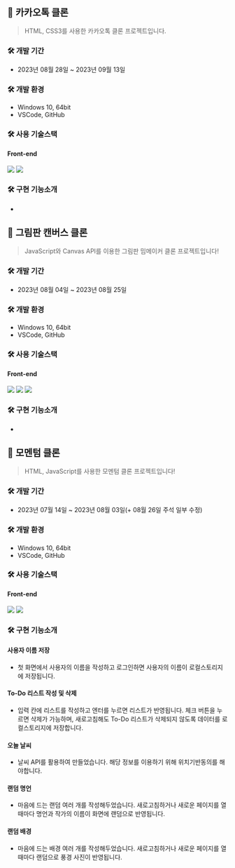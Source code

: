 ## 💬 카카오톡 클론
> HTML, CSS3를 사용한 카카오톡 클론 프로젝트입니다.

### 🛠 개발 기간
* 2023년 08월 28일 ~ 2023년 09월 13일

### 🛠 개발 환경
* Windows 10, 64bit
* VSCode, GitHub

### 🛠 사용 기술스택
#### Front-end
<!-- ---------- HTML5 스킬 아이콘 ---------- -->
<img src="https://img.shields.io/badge/HTML5-E34F26?style=for-the-badge&logo=html5&logoColor=white"/>
<!-- ---------- CSS3 스킬 아이콘 ---------- -->
<img src="https://img.shields.io/badge/CSS3-1572B6?style=for-the-badge&logo=CSS3&logoColor=white">

### 🛠 구현 기능소개
#### 
*


## 🎨 그림판 캔버스 클론
> JavaScript와 Canvas API를 이용한 그림판 밈메이커 클론 프로젝트입니다!

### 🛠 개발 기간
* 2023년 08월 04일 ~ 2023년 08월 25일

### 🛠 개발 환경
* Windows 10, 64bit
* VSCode, GitHub

### 🛠 사용 기술스택
#### Front-end
<!-- ---------- HTML5 스킬 아이콘 ---------- -->
<img src="https://img.shields.io/badge/HTML5-E34F26?style=for-the-badge&logo=html5&logoColor=white"/>
<!-- ---------- CSS3 스킬 아이콘 ---------- -->
<img src="https://img.shields.io/badge/CSS3-1572B6?style=for-the-badge&logo=CSS3&logoColor=white">
<!-- ---------- JavaScript 스킬 아이콘 ---------- -->
<img src="https://img.shields.io/badge/JavaScript-F7DF1E?style=for-the-badge&logo=JavaScript&logoColor=white"/>

### 🛠 구현 기능소개
#### 
*


## 📒 모멘텀 클론
> HTML, JavaScript를 사용한 모멘텀 클론 프로젝트입니다!

### 🛠 개발 기간
* 2023년 07월 14일 ~ 2023년 08월 03일(+ 08월 26일 주석 일부 수정)

### 🛠 개발 환경
* Windows 10, 64bit
* VSCode, GitHub

### 🛠 사용 기술스택
#### Front-end
<!-- ---------- HTML5 스킬 아이콘 ---------- -->
<img src="https://img.shields.io/badge/HTML5-E34F26?style=for-the-badge&logo=html5&logoColor=white"/>
<!-- ---------- JavaScript 스킬 아이콘 ---------- -->
<img src="https://img.shields.io/badge/JavaScript-F7DF1E?style=for-the-badge&logo=JavaScript&logoColor=white"/>

### 🛠 구현 기능소개
#### 사용자 이름 저장
* 첫 화면에서 사용자의 이름을 작성하고 로그인하면
  사용자의 이름이 로컬스토리지에 저장됩니다.
#### To-Do 리스트 작성 및 삭제
* 입력 칸에 리스트를 작성하고 엔터를 누르면 리스트가 반영됩니다.
  체크 버튼을 누르면 삭제가 가능하며,
  새로고침해도 To-Do 리스트가 삭제되지 않도록
  데이터를 로컬스토리지에 저장합니다.
#### 오늘 날씨
* 날씨 API를 활용하여 만들었습니다.
  해당 정보를 이용하기 위해 위치기반동의를 해야합니다.
#### 랜덤 명언
* 마음에 드는 랜덤 여러 개를 작성해두었습니다.
  새로고침하거나 새로운 페이지를 열 때마다
  명언과 작가의 이름이 화면에 랜덤으로 반영됩니다.
#### 랜덤 배경
* 마음에 드는 배경 여러 개를 작성해두었습니다.
  새로고침하거나 새로운 페이지를 열 때마다
  랜덤으로 풍경 사진이 반영됩니다.
